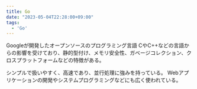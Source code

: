 ```yaml
---
title: Go
date: "2023-05-04T22:28:00+09:00"
tags:
  - 'Go'
---
```


Googleが開発したオープンソースのプログラミング言語
CやC++などの言語からの影響を受けており、静的型付け、メモリ安全性、ガベージコレクション、クロスプラットフォームなどの特徴がある。

シンプルで扱いやすく、高速であり、並行処理に強みを持っている。
Webアプリケーションの開発やシステムプログラミングなどにも広く使われている。
